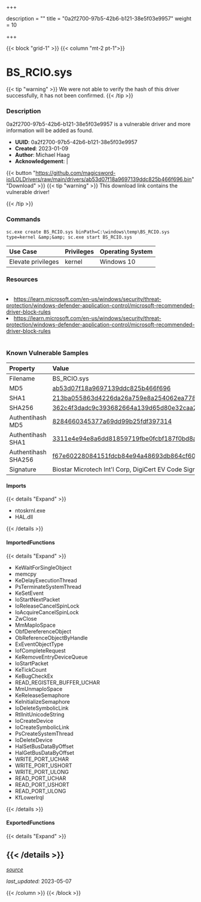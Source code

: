 +++

description = ""
title = "0a2f2700-97b5-42b6-b121-38e5f03e9957"
weight = 10

+++


{{< block "grid-1" >}}
{{< column "mt-2 pt-1">}}


# BS_RCIO.sys


{{< tip "warning" >}}
We were not able to verify the hash of this driver successfully, it has not been confirmed.
{{< /tip >}}


### Description

0a2f2700-97b5-42b6-b121-38e5f03e9957 is a vulnerable driver and more information will be added as found.
- **UUID**: 0a2f2700-97b5-42b6-b121-38e5f03e9957
- **Created**: 2023-01-09
- **Author**: Michael Haag
- **Acknowledgement**:  | [](https://twitter.com/)

{{< button "https://github.com/magicsword-io/LOLDrivers/raw/main/drivers/ab53d07f18a9697139ddc825b466f696.bin" "Download" >}}
{{< tip "warning" >}}
This download link contains the vulnerable driver!

{{< /tip >}}

### Commands

```
sc.exe create BS_RCIO.sys binPath=C:\windows\temp\BS_RCIO.sys type=kernel &amp;&amp; sc.exe start BS_RCIO.sys
```

| Use Case | Privileges | Operating System | 
|:---- | ---- | ---- |
| Elevate privileges | kernel | Windows 10 |

### Resources
<br>
<li><a href=" https://learn.microsoft.com/en-us/windows/security/threat-protection/windows-defender-application-control/microsoft-recommended-driver-block-rules"> https://learn.microsoft.com/en-us/windows/security/threat-protection/windows-defender-application-control/microsoft-recommended-driver-block-rules</a></li>
<li><a href="https://learn.microsoft.com/en-us/windows/security/threat-protection/windows-defender-application-control/microsoft-recommended-driver-block-rules">https://learn.microsoft.com/en-us/windows/security/threat-protection/windows-defender-application-control/microsoft-recommended-driver-block-rules</a></li>
<br>

### Known Vulnerable Samples

| Property           | Value |
|:-------------------|:------|
| Filename           | BS_RCIO.sys |
| MD5                | [ab53d07f18a9697139ddc825b466f696](https://www.virustotal.com/gui/file/ab53d07f18a9697139ddc825b466f696) |
| SHA1               | [213ba055863d4226da26a759e8a254062ea77814](https://www.virustotal.com/gui/file/213ba055863d4226da26a759e8a254062ea77814) |
| SHA256             | [362c4f3dadc9c393682664a139d65d80e32caa2a97b6e0361dfd713a73267ecc](https://www.virustotal.com/gui/file/362c4f3dadc9c393682664a139d65d80e32caa2a97b6e0361dfd713a73267ecc) |
| Authentihash MD5   | [8284660345377a69dd99b25fdf397314](https://www.virustotal.com/gui/search/authentihash%253A8284660345377a69dd99b25fdf397314) |
| Authentihash SHA1  | [3311e4e94e8a6dd81859719fbe0fcbf187f0bd8a](https://www.virustotal.com/gui/search/authentihash%253A3311e4e94e8a6dd81859719fbe0fcbf187f0bd8a) |
| Authentihash SHA256| [f67e60228084151fdcb84e94a48693db864cf606b65faef5a1d829175380dbfa](https://www.virustotal.com/gui/search/authentihash%253Af67e60228084151fdcb84e94a48693db864cf606b65faef5a1d829175380dbfa) |
| Signature         | Biostar Microtech Int&#39;l Corp, DigiCert EV Code Signing CA, DigiCert   |


#### Imports
{{< details "Expand" >}}
* ntoskrnl.exe
* HAL.dll

{{< /details >}}
#### ImportedFunctions
{{< details "Expand" >}}
* KeWaitForSingleObject
* memcpy
* KeDelayExecutionThread
* PsTerminateSystemThread
* KeSetEvent
* IoStartNextPacket
* IoReleaseCancelSpinLock
* IoAcquireCancelSpinLock
* ZwClose
* MmMapIoSpace
* ObfDereferenceObject
* ObReferenceObjectByHandle
* ExEventObjectType
* IofCompleteRequest
* KeRemoveEntryDeviceQueue
* IoStartPacket
* KeTickCount
* KeBugCheckEx
* READ_REGISTER_BUFFER_UCHAR
* MmUnmapIoSpace
* KeReleaseSemaphore
* KeInitializeSemaphore
* IoDeleteSymbolicLink
* RtlInitUnicodeString
* IoCreateDevice
* IoCreateSymbolicLink
* PsCreateSystemThread
* IoDeleteDevice
* HalSetBusDataByOffset
* HalGetBusDataByOffset
* WRITE_PORT_UCHAR
* WRITE_PORT_USHORT
* WRITE_PORT_ULONG
* READ_PORT_UCHAR
* READ_PORT_USHORT
* READ_PORT_ULONG
* KfLowerIrql

{{< /details >}}
#### ExportedFunctions
{{< details "Expand" >}}

{{< /details >}}
-----



[*source*](https://github.com/magicsword-io/LOLDrivers/tree/main/yaml/0a2f2700-97b5-42b6-b121-38e5f03e9957.yaml)

*last_updated:* 2023-05-07








{{< /column >}}
{{< /block >}}

